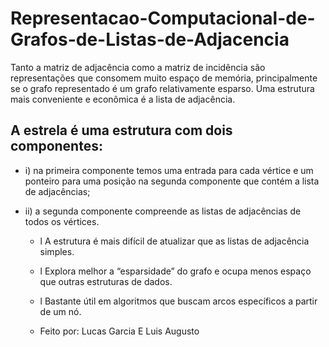 # Representacao-Computacional-de-Grafos-de-Listas-de-Adjacencia
Tanto a matriz de adjacência como a matriz de incidência são representações que consomem muito espaço de memória, principalmente se o grafo representado é um grafo relativamente esparso. Uma estrutura mais conveniente e econômica é a lista de adjacência.

## A estrela é uma estrutura com dois componentes:
- i) na primeira componente temos uma entrada para cada vértice e um
ponteiro para uma posição na segunda componente que contém a lista de
adjacências;

- ii) a segunda componente compreende as listas de adjacências de todos os
vértices.
  - l A estrutura é mais difícil de atualizar que as listas de adjacência simples.

  - l Explora melhor a “esparsidade” do grafo e ocupa menos espaço que outras
estruturas de dados.

  - l Bastante útil em algoritmos que buscam arcos específicos a partir de um
nó.


  - Feito por: Lucas Garcia E Luis Augusto